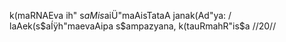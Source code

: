 k(maRNAEva ih" s$aMis$aiÜ"maAisTataA janak(Ad"ya: /
laAek(s$aÍÿh"maevaAipa s$ampazyana, k(tauRmahR"is$a //20//